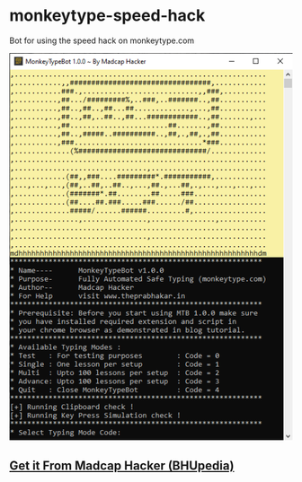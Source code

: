 # monkeytype-speed-hack
Bot for using the speed hack on monkeytype.com


![Image of MonkeyType Bot](https://raw.githubusercontent.com/PrabhakarRai/monkeytype-speed-hack/master/bot-preview.png)


## [Get it From Madcap Hacker (BHUpedia)](https://www.bhupedia.in/)

